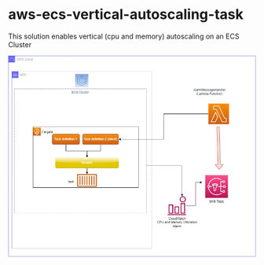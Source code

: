# aws-ecs-vertical-autoscaling-task
This solution enables vertical (cpu and memory) autoscaling on an ECS Cluster

<img src="resources/solution.jpg"
     alt="Markdown Monster icon"
     style="float: left; margin-right: 10px;" />
